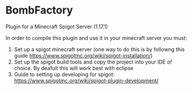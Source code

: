# BombFactory
Plugin for a Minecraft Spigot Server (1.17.1)

In order to compile this plugin and use it in your minecraft server you must:
1. Set up a spigot minecraft server (one way to do this is by followng this guide https://www.spigotmc.org/wiki/spigot-installation/)
2. Set up the spigot build tools and copy the project into your IDE of choice. By deafult this will work best with eclipse
3. Guide to setting up developing for spigot: https://www.spigotmc.org/wiki/spigot-plugin-development/
